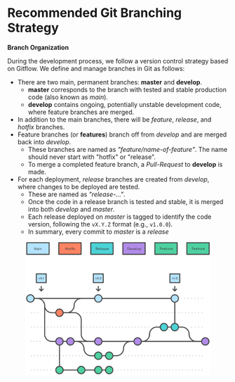 # Recommended Git Branching Strategy

**Branch Organization**

During the development process, we follow a version control strategy based on Gitflow. We define and manage branches in Git as follows:

* There are two main, permanent branches: **master** and **develop**.
  * **master** corresponds to the branch with tested and stable production code (also known as _main_).
  * **develop** contains ongoing, potentially unstable development code, where feature branches are merged.
* In addition to the main branches, there will be _feature_, _release_, and _hotfix_ branches.
* Feature branches (or **features**) branch off from _develop_ and are merged back into _develop_.
  * These branches are named as _"feature/name-of-feature"_. The name should never start with "hotfix" or "release".
  * To merge a completed feature branch, a _Pull-Request_ to **develop** is made.
* For each deployment, _release_ branches are created from _develop_, where changes to be deployed are tested.
  * These are named as _"release-..."_.
  * Once the code in a release branch is tested and stable, it is merged into both _develop_ and _master_.
  * Each release deployed on _master_ is tagged to identify the code version, following the `vX.Y.Z` format (e.g., `v1.0.0`).
  * In summary, every commit to _master_ is a _release_



<figure><img src=".gitbook/assets/04 Hotfix branches (1).svg" alt=""><figcaption></figcaption></figure>
